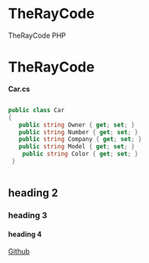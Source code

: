 # TheRayCode
TheRayCode PHP 
# TheRayCode

**Car.cs**
```csharp

public class Car
{
   public string Owner { get; set; }
   public string Number { get; set; }
   public string Company { get; set; }
   public string Model { get; set; }
    public string Color { get; set; }
 }
 
```






## heading 2
### heading 3
#### heading 4

[Github](https://www.TheRayCode.com)
